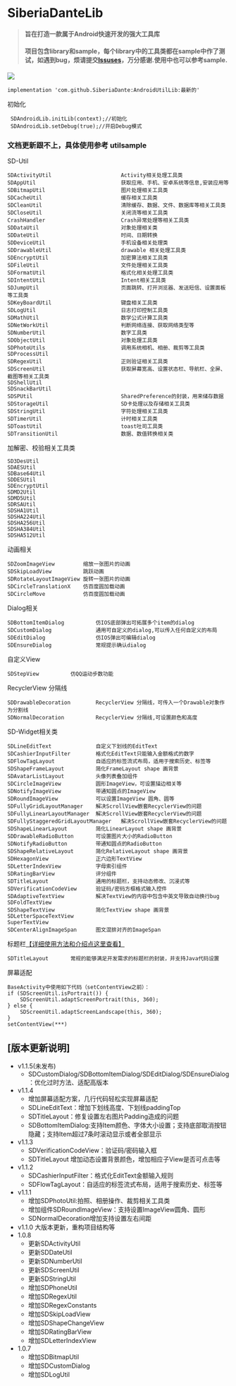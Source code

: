 # SiberiaDanteLib
>#### 旨在打造一款属于Android快速开发的强大工具库
>#### 项目包含library和sample，每个library中的工具类都在sample中作了测试，如遇到bug，烦请提交[Issuses](https://github.com/SiberiaDante/SiberiaDanteLib/issues)，万分感谢.使用中也可以参考sample.

[![](https://jitpack.io/v/SiberiaDante/AndroidUtilLib.svg)](https://jitpack.io/#SiberiaDante/AndroidUtilLib)

```
implementation 'com.github.SiberiaDante:AndroidUtilLib:最新的'
```
初始化
```
 SDAndroidLib.initLib(context);//初始化
 SDAndroidLib.setDebug(true);//开启Debug模式
```

### 文档更新跟不上，具体使用参考 utilsample

SD-Util
```
SDActivityUtil                      Activity相关处理工具类
SDAppUtil                           获取应用、手机、安卓系统等信息,安装应用等
SDBitmapUtil                        图片处理相关工具类
SDCacheUtil                         缓存相关工具类
SDCleanUtil                         清除缓存、数据、文件、数据库等相关工具类
SDCloseUtil                         关闭流等相关工具类
CrashHandler                        Crash异常处理等相关工具类
SDDataUtil                          对象处理相关类
SDDateUtil                          时间、日期转换
SDDeviceUtil                        手机设备相关处理类
SDDrawableUtil                      drawable 相关处理工具类
SDEncryptUtil                       加密算法相关工具类
SDFileUtil                          文件处理相关工具类
SDFormatUtil                        格式化相关处理工具类
SDIntentUtil                        Intent相关工具类
SDJumpUtil                          页面跳转、打开浏览器、发送短信、设置面板等工具类
SDKeyBoardUtil                      键盘相关工具类
SDLogUtil                           日志打印控制工具类
SDMathUtil                          数学公式计算工具类
SDNetWorkUtil                       判断网络连接、获取网络类型等
SDNumberUtil                        数字工具类
SDObjectUtil                        对象处理工具类
SDPhotoUtils                        调用系统相机、相册、裁剪等工具类
SDProcessUtil
SDRegexUtil                         正则验证相关工具类
SDScreenUtil                        获取屏幕宽高、设置状态栏、导航栏、全屏、截图等相关工具类
SDShellUtil
SDSnackBarUtil
SDSPUtil                            SharedPreference的封装，用来储存数据
SDStorageUtil                       SD卡处理以及存储相关工具类
SDStringUtil                        字符处理相关工具类
SDTimerUtil                         计时相关工具类
SDToastUtil                         toast吐司工具类
SDTransitionUtil                    数据、数值转换相关类
```
加解密、校验相关工具类
```
SD3DesUtil
SDAESUtil
SDBase64Util
SDDESUtil
SDEncryptUtil
SDMD2Util
SDMD5Util
SDRSAUtil
SDSHA1Util
SDSHA224Util
SDSHA256Util
SDSHA384Util
SDSHA512Util
```
动画相关
```
SDZoomImageView         缩放一张图片的动画
SDSkipLoadView          跳跃动画
SDRotateLayoutImageView 旋转一张图片的动画
SDCircleTranslationX    仿百度圆加载动画
SDCircleMove            仿百度圆加载动画
```
Dialog相关
```
SDBottomItemDialog          仿IOS底部弹出可拓展多个item的dialog     
SDCustomDialog              通用可自定义的dialog,可以传入任何自定义的布局
SDEditDialog                仿IOS弹出可编辑dialog
SDEnsureDialog              常规提示确认dialog
```

自定义View
```
SDStepView          仿QQ运动步数功能
```

RecyclerView 分隔线
```
SDDrawableDecoration        RecyclerView 分隔线，可传入一个Drawable对象作为分割线
SDNormalDecoration          RecyclerView 分隔线,可设置颜色和高度
```
SD-Widget相关类
```
SDLineEditText              自定义下划线的EditText
SDCashierInputFilter        格式化EditText只能输入金额格式的数字
SDFlowTagLayout             自适应的标签流式布局，适用于搜索历史、标签等
SDShapeFrameLayout          简化FrameLayout shape 画背景
SDAvatarListLayout          头像列表叠加组件
SDCircleImageView           圆形ImageView，可设置描边相关等
SDNotifyImageView           带通知圆点的ImageView
SDRoundImageView            可以设置ImageView 圆角、圆等
SDFullyGridLayoutManager    解决ScrollView嵌套RecyclerView的问题
SDFullyLinearLayoutManager  解决ScrollView嵌套RecyclerView的问题
SDFullyStaggeredGridLayoutManager   解决ScrollView嵌套RecyclerView的问题
SDShapeLinearLayout         简化LinearLayout shape 画背景
SDDrawableRadioButton       可设置图片大小的RadioButton
SDNotifyRadioButton         带通知圆点的RadioButton
SDShapeRelativeLayout       简化RelativeLayout shape 画背景
SDHexagonView               正六边形TextView
SDLetterIndexView           字母索引组件
SDRatingBarView             评分组件
SDTitleLayout               通用的标题栏，支持动态修改、沉浸式等
SDVerificationCodeView      验证码/密码方框格式输入控件
SDAdaptiveTextView          解决TextView的内容中包含中英文导致自动换行bug
SDFoldTextView
SDShapeTextView             简化TextView shape 画背景
SDLetterSpaceTextView
SuperTextView
SDCenterAlignImageSpan      图文混排对齐的ImageSpan
```

标题栏[【详细使用方法和介绍点这里查看】](https://github.com/SiberiaDante/TitleLayout)
```
SDTitleLayout       常规的能够满足开发需求的标题栏的封装，并支持Java代码设置
```
屏幕适配
```
BaseActivity中使用如下代码（setContentView之前）：
if (SDScreenUtil.isPortrait()) {
    SDScreenUtil.adaptScreenPortrait(this, 360);
} else {
    SDScreenUtil.adaptScreenLandscape(this, 360);
}
setContentView(***)
```


## [版本更新说明]
* v1.1.5(未发布)
    * SDCustomDialog/SDBottomItemDialog/SDEditDialog/SDEnsureDialog：优化过时方法、适配高版本
* v1.1.4
    * 增加屏幕适配方案，几行代码轻松实现屏幕适配
    * SDLineEditText：增加下划线高度、下划线paddingTop
    * SDTitleLayout：修复设置左右图片Padding造成的问题
    * SDBottomItemDialog:支持Item颜色、字体大小设置；支持底部取消按钮隐藏；支持Item超过7条时滚动显示或者全部显示
* v1.1.3
    * SDVerificationCodeView：验证码/密码输入框
    * SDTitleLayout 增加动态设置背景颜色，增加相应子View是否可点击等
* v1.1.2
    * SDCashierInputFilter：格式化EditText金额输入规则
    * SDFlowTagLayout：自适应的标签流式布局，适用于搜索历史、标签等
* v1.1.1
    * 增加SDPhotoUtil:拍照、相册操作、裁剪相关工具类
    * 增加组件SDRoundImageView：支持设置ImageView圆角、圆形
    * SDNormalDecoration增加支持设置左右间距
* v1.1.0
    大版本更新，重构项目结构等
* 1.0.8
    * 更新SDActivityUtil
    * 更新SDDateUtil
    * 更新SDNumberUtil
    * 更新SDScreenUtil
    * 更新SDStringUtil
    * 增加SDPhoneUtil
    * 增加SDRegexUtil
    * 增加SDRegexConstants
    * 增加SDSkipLoadView
    * 增加SDShapeChangeView
    * 增加SDRatingBarView
    * 增加SDLetterIndexView
* 1.0.7
    * 增加SDBitmapUtil
    * 增加SDCustomDialog
    * 增加SDLogUtil


